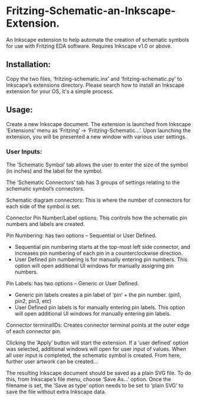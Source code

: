 # Fritzing-Schematic-an-Inkscape-Extension.

An Inkscape extension to help automate the creation of schematic symbols for use with Fritzing EDA software. 
Requires Inkscape v1.0 or above.

## Installation:
Copy the two files, ‘fritzing-schematic.inx’ and ‘fritzing-schematic.py’ to Inkscape’s extensions directory. Please search how to install an Inkscape extension for your OS, it's a simple process.

## Usage:
Create a new Inkscape document. The extension is launched from Inkscape ‘Extensions’ menu as ‘Fritzing’ → ‘Fritzing-Schematic…’. Upon launching the extension, you will be presented a new window with various user settings.

### User Inputs:
The ‘Schematic Symbol’ tab allows the user to enter the size of the symbol (in inches) and the label for the symbol.

The ‘Schematic Connectors’ tab has 3 groups of settings relating to the schematic symbol’s connectors.

Schematic diagram connectors: This is where the number of connectors for each side of the symbol is set.

Connector Pin Number/Label options: This controls how the schematic pin numbers and labels are created.

Pin Numbering: has two options – Sequential or User Defined.
- Sequential pin numbering starts at the top-most left side connector, and increases pin numbering of each pin in a counterclockwise direction.
- User Defined pin numbering is for manually entering pin numbers. This	option will open additional UI windows for manually assigning pin numbers.

Pin Labels: has two options – Generic or User Defined.
- Generic pin labels creates a pin label of ‘pin’ + the pin number. (pin1, pin2, pin3, etc)
- User Defined pin labels is for manually entering pin labels. This option will open additional UI windows for manually entering pin labels.

Connector terminalIDs: Creates connector terminal points at the outer edge of each connector pin.

Clicking the ‘Apply’ button will start the extension. If a ‘user defined’ option was selected, additional windows will open for user input of values. When all user input is completed, the schematic symbol is created. From here, further user artwork can be created...

The resulting Inkscape document should be saved as a plain SVG file.  To do this, from Inkscape’s file menu, choose ‘Save As…’ option. Once the filename is set, the ‘Save as type’ option needs to be set to ‘plain SVG’ to save the file without extra Inkscape data.



